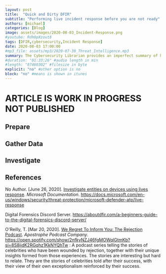 ```yaml
---
layout: post
title:  "Quick and Dirty DFIR"
subtitle: "Performing live incident response before you are not ready"
authors: [michael]
categories: [Blog]
image: assets/images/2020-08-03_Incident-Response.png
#youtube: Rdh0pXzout8
tags: [DFIR,cybersecurity,Incident Response]
date: 2020-08-03 17:00:00
#mp3_file: assets/mp3/2020-07-30_Threat_Intelligence.mp3
summary: The Cybersecurity Librarian provides an imperfect summary of how to perform a quick and dirty Incident Response focused on PC forensics. It is better to be prepared but sometimes we have to begin before we are ready.
#duration: "01:33:26" #audio length in min
#length: "87460302" #filesize in byte
explicit: "no" #other option is no
block: "no" #means is shown in itunes
---
```

# ARTICLE IS WORK IN PROGRESS NOT PUBLISHED

## Prepare

## Gather Data

## Investigate



## References

No Author. \[June 26, 2020\]. [Investigate entities on devices using lives response](https://docs.microsoft.com/en-us/windows/security/threat-protection/microsoft-defender-atp/live-response). *Microsoft Documentation*. <https://docs.microsoft.com/en-us/windows/security/threat-protection/microsoft-defender-atp/live-response>

Digital Forensics Discord Server. 
<https://aboutdfir.com/a-beginners-guide-to-the-digital-forensics-discord-server/>

O'Reilly, T. \[Mar 20, 2020\]. [We Regret To Inform You: The Rejection Podcast](https://open.spotify.com/show/2nfkyNZJ46fgMOWqlGtmKb?si=8S8ijdK2RGqhz1KkNYQhTw). *Apostrophe Podcast Company*. <https://open.spotify.com/show/2nfkyNZJ46fgMOWqlGtmKb?si=8S8ijdK2RGqhz1KkNYQhTw>
: A podcast series telling the stories of celebrities who have been wounded by rejection, together with their unique insights formed from those experiences. The stories are interesting but hard to relate. They are the stories of celebrities told after their success, with their view of their own exceptionalism reinforced by their success.

